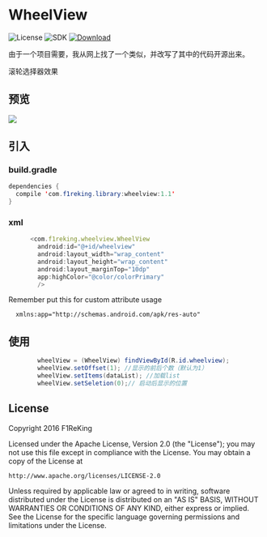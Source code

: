 # WheelView

![License](https://img.shields.io/badge/license-Apache2.0-blue.svg)
![SDK](https://img.shields.io/badge/sdk-16-orange.svg)
[ ![Download](https://api.bintray.com/packages/f1reking/maven/wheelview/images/download.svg) ](https://bintray.com/f1reking/maven/wheelview/_latestVersion) 
  
  
由于一个项目需要，我从网上找了一个类似，并改写了其中的代码开源出来。

滚轮选择器效果

## 预览
![](http://7xplt3.com1.z0.glb.clouddn.com/v4.gif)

## 引入
### build.gradle
```java
dependencies {
  compile 'com.f1reking.library:wheelview:1.1'
}
```
### xml
```js
      <com.f1reking.wheelview.WheelView
        android:id="@+id/wheelview"
        android:layout_width="wrap_content"
        android:layout_height="wrap_content"
        android:layout_marginTop="10dp"
        app:highColor="@color/colorPrimary"
        />
```

Remember put this for custom attribute usage
```
  xmlns:app="http://schemas.android.com/apk/res-auto"
```

## 使用

```java
        wheelView = (WheelView) findViewById(R.id.wheelview); 
        wheelView.setOffset(1); //显示的前后个数（默认为1）
        wheelView.setItems(dataList); //加载list
        wheelView.setSeletion(0);// 启动后显示的位置
```

## License

Copyright 2016 F1ReKing

Licensed under the Apache License, Version 2.0 (the "License");
you may not use this file except in compliance with the License.
You may obtain a copy of the License at

    http://www.apache.org/licenses/LICENSE-2.0

Unless required by applicable law or agreed to in writing, software
distributed under the License is distributed on an "AS IS" BASIS,
WITHOUT WARRANTIES OR CONDITIONS OF ANY KIND, either express or implied.
See the License for the specific language governing permissions and
limitations under the License.

